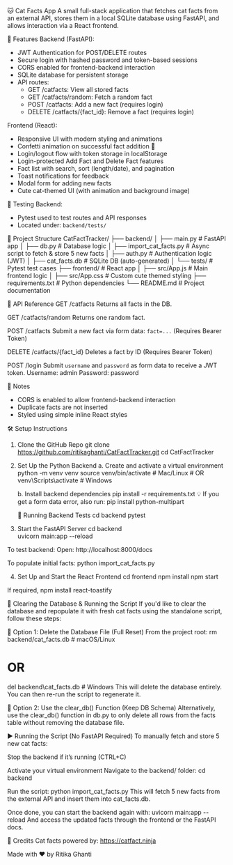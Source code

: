 🐱 Cat Facts App
A small full-stack application that fetches cat facts from an external API, stores them in a local SQLite database using FastAPI, and allows interaction via a React frontend.

🚀 Features
Backend (FastAPI):
 - JWT Authentication for POST/DELETE routes
 - Secure login with hashed password and token-based sessions
 - CORS enabled for frontend-backend interaction
 - SQLite database for persistent storage
 - API routes:
   - GET /catfacts: View all stored facts
   - GET /catfacts/random: Fetch a random fact
   - POST /catfacts: Add a new fact (requires login)
   - DELETE /catfacts/{fact_id}: Remove a fact (requires login)

Frontend (React):
 - Responsive UI with modern styling and animations
 - Confetti animation on successful fact addition 🎉
 - Login/logout flow with token storage in localStorage
 - Login-protected Add Fact and Delete Fact features
 - Fact list with search, sort (length/date), and pagination
 - Toast notifications for feedback
 - Modal form for adding new facts
 - Cute cat-themed UI (with animation and background image)

🧪 Testing
Backend:
 - Pytest used to test routes and API responses
 - Located under: `backend/tests/`

📁 Project Structure
CatFactTracker/
├── backend/
│   ├── main.py                # FastAPI app
│   ├── db.py                  # Database logic
│   ├── import_cat_facts.py    # Async script to fetch & store 5 new facts
│   ├── auth.py                # Authentication logic (JWT)
│   ├── cat_facts.db           # SQLite DB (auto-generated)
│   └── tests/                 # Pytest test cases
├── frontend/                  # React app
│   ├── src/App.js             # Main frontend logic
│   ├── src/App.css            # Custom cute themed styling
├── requirements.txt           # Python dependencies
└── README.md                  # Project documentation

🧪 API Reference
GET /catfacts
Returns all facts in the DB.

GET /catfacts/random
Returns one random fact.

POST /catfacts
Submit a new fact via form data: `fact=...` (Requires Bearer Token)

DELETE /catfacts/{fact_id}
Deletes a fact by ID (Requires Bearer Token)

POST /login
Submit `username` and `password` as form data to receive a JWT token.
Username: admin
Password: password

📌 Notes
 - CORS is enabled to allow frontend-backend interaction
 - Duplicate facts are not inserted
 - Styled using simple inline React styles

🛠 Setup Instructions

1. Clone the GitHub Repo
git clone https://github.com/ritikaghanti/CatFactTracker.git
cd CatFactTracker

2. Set Up the Python Backend
    a. Create and activate a virtual environment
        python -m venv venv
        source venv/bin/activate       # Mac/Linux
        # OR
        venv\Scripts\activate          # Windows

    b. Install backend dependencies
        pip install -r requirements.txt
        💡 If you get a form data error, also run:
        pip install python-multipart

    🧪 Running Backend Tests
        cd backend
        pytest


3. Start the FastAPI Server
cd backend  
uvicorn main:app --reload

To test backend:
Open: http://localhost:8000/docs

To populate initial facts:
python import_cat_facts.py

4. Set Up and Start the React Frontend
cd frontend 
npm install 
npm start

If required, npm install react-toastify

🧹 Clearing the Database & Running the Script
If you'd like to clear the database and repopulate it with fresh cat facts using the standalone script, follow these steps:

🔸 Option 1: Delete the Database File (Full Reset)
From the project root:
rm backend/cat_facts.db       # macOS/Linux
# OR
del backend\cat_facts.db      # Windows
This will delete the database entirely. You can then re-run the script to regenerate it.

🔸 Option 2: Use the clear_db() Function (Keep DB Schema)
Alternatively, use the clear_db() function in db.py to only delete all rows from the facts table without removing the database file.

▶️ Running the Script (No FastAPI Required)
To manually fetch and store 5 new cat facts:

Stop the backend if it’s running (CTRL+C)

Activate your virtual environment
Navigate to the backend/ folder: cd backend

Run the script: python import_cat_facts.py
This will fetch 5 new facts from the external API and insert them into cat_facts.db.

Once done, you can start the backend again with: uvicorn main:app --reload
And access the updated facts through the frontend or the FastAPI docs.

🐾 Credits
Cat facts powered by: https://catfact.ninja

Made with ❤️ by Ritika Ghanti